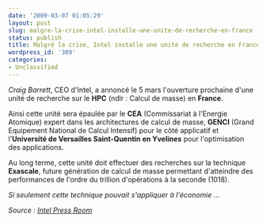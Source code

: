 ```yaml
---
date: '2009-03-07 01:05:29'
layout: post
slug: malgre-la-crise-intel-installe-une-unite-de-recherche-en-france
status: publish
title: Malgré la crise, Intel installe une unité de recherche en France
wordpress_id: '309'
categories:
- Unclassified
---
```


_Craig Barrett_, CEO d'Intel, a annoncé le 5 mars l'ouverture prochaine d'une unité de recherche sur le **HPC** (ndlr : Calcul de masse) en **France**.




Ainsi cette unité sera épaulée par le **CEA** (Commissariat à l'Energie Atomique) expert dans les architectures de calcul de masse, **GENCI** (Grand Equipement National de Calcul Intensif) pour le côté applicatif et l'**Université de Versailles Saint-Quentin en Yvelines** pour l'optimisation des applications.




Au long terme, cette unité doit effectuer des recherches sur la technique **Exascale**, future génération de calcul de masse permettant d'atteindre des performances de l'ordre du trillion d'opérations à la seconde (1018).




_Si seulement cette technique pouvait s'appliquer à l'économie ..._







_Source : [Intel Press Room](http://www.intel.com/pressroom/archive/releases/20090305corp_a.htm?cid=rss-90004-c1-227735)_



